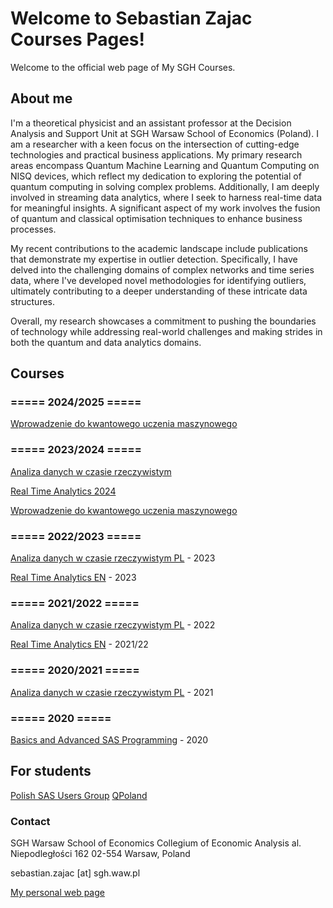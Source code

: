 # Welcome to Sebastian Zajac Courses Pages!

Welcome to the official web page of My SGH Courses.

## About me

I'm a theoretical physicist and an assistant professor at the Decision Analysis and Support Unit at SGH Warsaw School of Economics (Poland). 
I am a researcher with a keen focus on the intersection of cutting-edge technologies and practical business applications. 
My primary research areas encompass Quantum Machine Learning and Quantum Computing on NISQ devices, which reflect my dedication to exploring the potential of quantum computing in solving complex problems.
Additionally, I am deeply involved in streaming data analytics, where I seek to harness real-time data for meaningful insights. 
A significant aspect of my work involves the fusion of quantum and classical optimisation techniques to enhance business processes.

My recent contributions to the academic landscape include publications that demonstrate my expertise in outlier detection. Specifically, I have delved into the challenging domains of complex networks and time series data, where I've developed novel methodologies for identifying outliers, ultimately contributing to a deeper understanding of these intricate data structures.

Overall, my research showcases a commitment to pushing the boundaries of technology while addressing real-world challenges and making strides in both the quantum and data analytics domains.


## Courses

### ===== 2024/2025 =====
[Wprowadzenie do kwantowego uczenia maszynowego](https://sebkaz-teaching.github.io/intro_to_qml24/)

### ===== 2023/2024 =====
[Analiza danych w czasie rzeczywistym](https://sebkaz-teaching.github.io/RTA_2024/)

[Real Time Analytics 2024](https://sebkaz-teaching.github.io/RTA_2024EN/)

[Wprowadzenie do kwantowego uczenia maszynowego](https://sebkaz-teaching.github.io/intro_to_qml/)

### ===== 2022/2023 =====
[Analiza danych w czasie rzeczywistym PL](https://sebkaz-teaching.github.io/RTA_2023/) -  2023

[Real Time Analytics EN](https://sebkaz-teaching.github.io/RTA_2023EN/) - 2023

### ===== 2021/2022 =====

[Analiza danych w czasie rzeczywistym PL](https://sebkaz-teaching.github.io/RTA_summer2022/) -  2022

[Real Time Analytics EN](https://sebkaz-teaching.github.io/RealTimeEN/) -  2021/22


### ===== 2020/2021 =====

[Analiza danych w czasie rzeczywistym PL](https://sebkaz-teaching.github.io/RealTime/) - 2021


### ===== 2020 =====

[Basics and Advanced SAS Programming](https://sebkaz-teaching.github.io/ProgramowanieSAS/index.html) - 2020 

## For students

[Polish SAS Users Group](http://polsug.com/PolSUG_intro.pdf)
[QPoland](https://qworld.net/qpoland/)

### Contact

SGH Warsaw School of Economics 
Collegium of Economic Analysis 
al. Niepodległości 162 
02-554 Warsaw, Poland 

sebastian.zajac [at] sgh.waw.pl

[My personal web page](https://sebastianzajac.pl)
